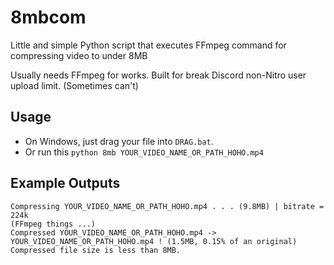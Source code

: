 # 8mbcom
Little and simple Python script that executes FFmpeg command for compressing video to under 8MB

Usually needs FFmpeg for works. Built for break Discord non-Nitro user upload limit. (Sometimes can't)

## Usage
 - On Windows, just drag your file into `DRAG.bat`.
 - Or run this `python 8mb YOUR_VIDEO_NAME_OR_PATH_HOHO.mp4`

## Example Outputs
```
Compressing YOUR_VIDEO_NAME_OR_PATH_HOHO.mp4 . . . (9.8MB) | bitrate = 224k
(FFmpeg things ...)
Compressed YOUR_VIDEO_NAME_OR_PATH_HOHO.mp4 -> YOUR_VIDEO_NAME_OR_PATH_HOHO.mp4 ! (1.5MB, 0.15% of an original)
Compressed file size is less than 8MB.
```
